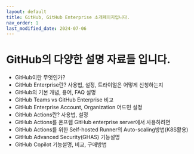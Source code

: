 ```yaml
---
layout: default
title: GitHub, GitHub Enterprise 소개페이지입니다. 
nav_order: 1
last_modified_date: 2024-07-06
---
```



# GitHub의 다양한 설명 자료들 입니다. 
- GitHub이란 무엇인가?
- GitHub Enterprise란? 사용법, 설정, 트라이얼은 어떻게 신청하는지
- GitHub의 기본 개념, 용어, FAQ 설명
- GitHub Teams vs GitHub Enterprise 비교
- GitHub Enterprise Account, Organization 어드민 설정
- GitHub Actions란? 사용법, 설정
- GitHub Actions를 온프렘 GitHub enterprise server에서 사용하려면
- GitHub Actions를 위한 Self-hosted Runner의 Auto-scaling방법(K8S활용)
- GitHub Advanced Security(GHAS) 기능설명
- GitHub Copilot 기능설명, 비교, 구매방법
